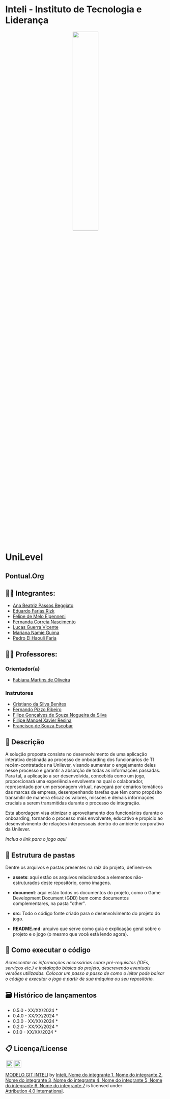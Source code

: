 # Inteli - Instituto de Tecnologia e Liderança 

<p align="center">
<a href= "https://www.inteli.edu.br/"><img src="https://github.com/Inteli-College/2024-T0012-IN01-G01/blob/79e449ed4870739a212d7b199a2e4d1ae2936d0a/document/assets/inteli.png" width=40% height=40%></a>
</p>

<br>

# UniLevel

## Pontual.Org

## 👨‍🎓 Integrantes: 
- <a href="https://www.linkedin.com/in/ana-beggiato-523b92241">Ana Beatriz Passos Beggiato</a>
- <a href="https://www.linkedin.com/in/victorbarq/">Eduardo Farias Rizk</a>
- <a href="https://www.linkedin.com/in/victorbarq/">Felipe de Melo Elgenneni</a> 
- <a href="https://www.linkedin.com/in/fernanda-correia04/">Fernanda Correia Nascimento</a> 
- <a href="https://www.linkedin.com/in/lucas-guerra-vicente-47a28927a/">Lucas Guerra Vicente</a>
- <a href="http://www.linkedin.com/in/mariana-namie-guima-b5592b243">Mariana Namie Guima</a> 
- <a href="https://www.linkedin.com/in/pedro-faria-74ba772b1/">Pedro El Haouli Faria</a>

## 👩‍🏫 Professores:
### Orientador(a) 
- <a href="https://www.linkedin.com/in/fabiana-martins-de-oliveira-8993b0b2/">Fabiana Martins de Oliveira</a>
### Instrutores
- <a href="https://www.linkedin.com/in/cristiano-benites-687647a8/">Cristiano da Silva Benites</a>
- <a href="https://www.linkedin.com/in/fernando-pizzo-208b526a/">Fernando Pizzo Ribeiro</a> 
- <a href="https://www.linkedin.com/in/filipe-gon%C3%A7alves-08a55015b/">Filipe Gonçalves de Souza Nogueira da Silva</a> 
- <a href="https://www.linkedin.com/in/fillipe-resina-b2211a22/">Fillipe Manoel Xavier Resina</a>
- <a href="https://www.linkedin.com/in/francisco-escobar/">Francisco de Souza Escobar</a>

## 📜 Descrição

A solução proposta consiste no desenvolvimento de uma aplicação interativa destinada ao processo de onboarding dos funcionários de TI recém-contratados na Unilever, visando aumentar o engajamento deles nesse processo e garantir a absorção de todas as informações passadas. Para tal, a aplicação a ser desenvolvida, concebida como um jogo, proporcionará uma experiência envolvente na qual o colaborador, representado por um personagem virtual, navegará por cenários temáticos das marcas da empresa, desempenhando tarefas que têm como propósito transmitir de maneira eficaz os valores, missões e demais informações cruciais a serem transmitidas durante o processo de integração.

Esta abordagem visa otimizar o aproveitamento dos funcionários durante o onboarding, tornando o processo mais envolvente, educativo e propício ao desenvolvimento de relações interpessoais dentro do ambiente corporativo da Unilever.

*Inclua o link para o jogo aqui*


## 📁 Estrutura de pastas

Dentre os arquivos e pastas presentes na raiz do projeto, definem-se:

- <b>assets</b>: aqui estão os arquivos relacionados a elementos não-estruturados deste repositório, como imagens.

- <b>document</b>: aqui estão todos os documentos do projeto, como o Game Development Document (GDD) bem como documentos complementares, na pasta "other".

- <b>src</b>: Todo o código fonte criado para o desenvolvimento do projeto do jogo.

- <b>README.md</b>: arquivo que serve como guia e explicação geral sobre o projeto e o jogo (o mesmo que você está lendo agora).

## 🔧 Como executar o código

*Acrescentar as informações necessárias sobre pré-requisitos (IDEs, serviços etc.) e instalação básica do projeto, descrevendo eventuais versões utilizadas. Colocar um passo a passo de como o leitor pode baixar o código e executar o jogo a partir de sua máquina ou seu repositório.*


## 🗃 Histórico de lançamentos

* 0.5.0 - XX/XX/2024
    * 
* 0.4.0 - XX/XX/2024
    * 
* 0.3.0 - XX/XX/2024
    * 
* 0.2.0 - XX/XX/2024
    * 
* 0.1.0 - XX/XX/2024
    *

## 📋 Licença/License

<img style="height:22px!important;margin-left:3px;vertical-align:text-bottom;" src="https://mirrors.creativecommons.org/presskit/icons/cc.svg?ref=chooser-v1"><img style="height:22px!important;margin-left:3px;vertical-align:text-bottom;" src="https://mirrors.creativecommons.org/presskit/icons/by.svg?ref=chooser-v1"><p xmlns:cc="http://creativecommons.org/ns#" xmlns:dct="http://purl.org/dc/terms/"><a property="dct:title" rel="cc:attributionURL" href="https://github.com/Intelihub/Template_M1">MODELO GIT INTELI</a> by <a rel="cc:attributionURL dct:creator" property="cc:attributionName" href="https://github.com/Intelihub/Template_M1">Inteli, Nome do integrante 1, Nome do integrante 2, Nome do integrante 3, Nome do integrante 4, Nome do integrante 5, Nome do integrante 6, Nome do integrante 7</a> is licensed under <a href="http://creativecommons.org/licenses/by/4.0/?ref=chooser-v1" target="_blank" rel="license noopener noreferrer" style="display:inline-block;">Attribution 4.0 International</a>.</p>
